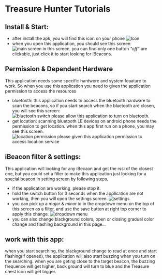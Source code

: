 # Treasure Hunter Tutorials
## Install & Start:
* after install the apk, you will find this icon on your phone 
![Icon](https://raw.githubusercontent.com/vista20sun/Treasure-Hunter/master/Screenshot/Screenshot_2018-02-21-19-13-31-646_com.miui.home.png)
* when you open this application, you should see this screen:
![main screen](https://raw.githubusercontent.com/vista20sun/Treasure-Hunter/master/Screenshot/Screenshot_2018-02-21-19-14-40-119_com.example.vista.treasurefinder.png)
in this screen, you can find only one button *"off"* are clickable, just click it to start looking for iBeacons.

## Permission & Dependent Hardware
This application needs some specific hardwere and system feaature to work. So when you use this application you need to given the application permission to access the resources  
* bluetooth: this application needs to access the bluetooth hardware to scan the beacons, so if you start search when the bluetooth are closen, you will see this screen:  
![bluetooth switch](https://raw.githubusercontent.com/vista20sun/Treasure-Hunter/master/Screenshot/Screenshot_2018-02-21-19-14-20-340_com.android.settings.png)
please allow this application to turn on bluetooth.
* get location: scanning bluetooth LE devices on android phone needs the permission to get location. when this app first run on a phone, you may see this screen.  
![location permission](https://raw.githubusercontent.com/vista20sun/Treasure-Hunter/master/Screenshot/Screenshot_2018-02-21-19-14-11-422_com.lbe.security.miui.png)
please given this application permission to access location service

## iBeacon filter & settings:
This application will looking for any iBecaon and get the rssi of the closest one, but you could set a filter to make this application just looking for a special beacon in setting screen by following steps.
* if the application are working, please stop it.
* hold the switch button for 3 seconds when the application are not working, then you will open the settings screen.
![settings](https://raw.githubusercontent.com/vista20sun/Treasure-Hunter/master/Screenshot/Screenshot_2018-02-21-19-14-46-509_com.example.vista.treasurefinder.png)
* you can pick up a *major* & *minor* id in the dropdown menu on the top of this screen as a fliter, and use the save button at right top corner to apply this change.
![dropdown menu](https://raw.githubusercontent.com/vista20sun/Treasure-Hunter/master/Screenshot/Screenshot_2018-02-21-19-14-55-637_com.example.vista.treasurefinder.png)
* you can also change blackground colors, open or closing gradual color change and flashing background in this page...

## work with this app:
when you start searching, the blackground change to read at once and start flashing(if opened), the application will also start buzzing when you turn on the searching. when you are geting close to the target beacon, the buzzing frequence will get higher, back ground will turn to blue and the Treasure chest icon will get bigger.